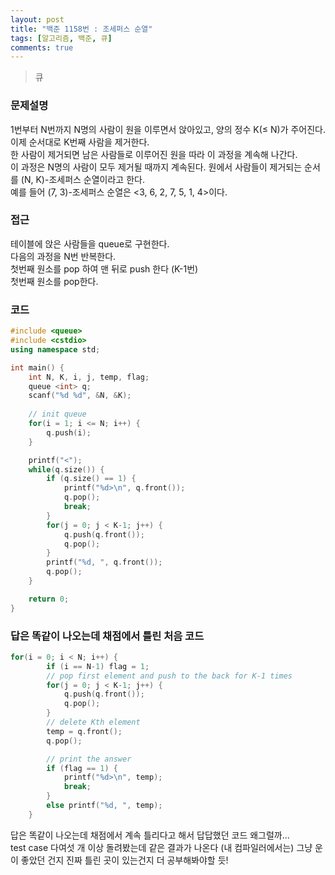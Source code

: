 ```yaml
---
layout: post
title: "백준 1158번 : 조세퍼스 순열"
tags: [알고리즘, 백준, 큐]
comments: true
---
```

>  큐  

### 문제설명  
1번부터 N번까지 N명의 사람이 원을 이루면서 앉아있고, 양의 정수 K(≤ N)가 주어진다. 이제 순서대로 K번째 사람을 제거한다.  
한 사람이 제거되면 남은 사람들로 이루어진 원을 따라 이 과정을 계속해 나간다.  
이 과정은 N명의 사람이 모두 제거될 때까지 계속된다. 원에서 사람들이 제거되는 순서를 (N, K)-조세퍼스 순열이라고 한다.  
예를 들어 (7, 3)-조세퍼스 순열은 <3, 6, 2, 7, 5, 1, 4>이다.  

### 접근  
테이블에 앉은 사람들을 queue로 구현한다.  
다음의 과정을 N번 반복한다.  
    첫번째 원소를 pop 하여 맨 뒤로 push 한다 (K-1번)  
    첫번째 원소를 pop한다.  

### 코드  
~~~c++
#include <queue>
#include <cstdio>
using namespace std;

int main() {
    int N, K, i, j, temp, flag;
    queue <int> q;
    scanf("%d %d", &N, &K);
    
    // init queue
    for(i = 1; i <= N; i++) {
        q.push(i);
    }

    printf("<");
    while(q.size()) {
        if (q.size() == 1) {
            printf("%d>\n", q.front());
            q.pop();
            break;
        }
        for(j = 0; j < K-1; j++) {
            q.push(q.front());
            q.pop();
        }
        printf("%d, ", q.front());
        q.pop();
    }

    return 0;
}
~~~

### 답은 똑같이 나오는데 채점에서 틀린 처음 코드
~~~c++
for(i = 0; i < N; i++) {
        if (i == N-1) flag = 1;
        // pop first element and push to the back for K-1 times
        for(j = 0; j < K-1; j++) {
            q.push(q.front());
            q.pop();
        }
        // delete Kth element
        temp = q.front();
        q.pop();

        // print the answer
        if (flag == 1) {
            printf("%d>\n", temp);
            break;
        }
        else printf("%d, ", temp);
    }
~~~
답은 똑같이 나오는데 채점에서 계속 틀리다고 해서 답답했던 코드 왜그럴까...  
test case 다여섯 개 이상 돌려봤는데 같은 결과가 나온다 (내 컴파일러에서는) 그냥 운이 좋았던 건지 진짜 틀린 곳이 있는건지 더 공부해봐야할 듯!  
